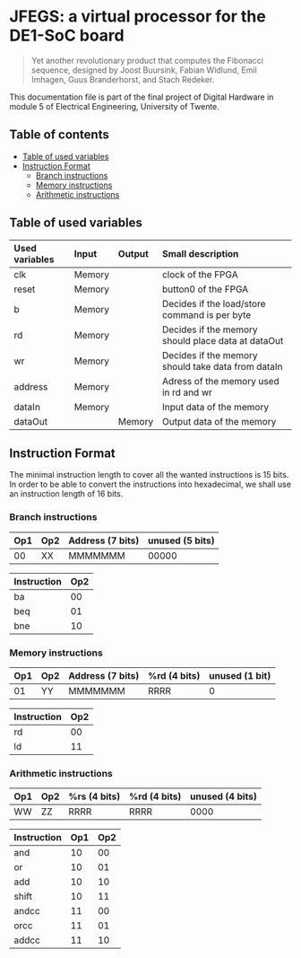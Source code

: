 # JFEGS: a virtual processor for the DE1-SoC board
> Yet another revolutionary product that computes the Fibonacci sequence, designed by Joost Buursink, Fabian Widlund, Emil Imhagen, Guus Branderhorst, and Stach Redeker.

This documentation file is part of the final project of Digital Hardware in module 5 of Electrical Engineering, University of Twente.

## Table of contents
  * [Table of used variables](#table-of-used-variables)
  * [Instruction Format](#instruction-format)
    + [Branch instructions](#branch-instructions)
    + [Memory instructions](#memory-instructions)
    + [Arithmetic instructions](#arithmetic-instructions)

## Table of used variables
| Used variables        | Input         | Output    | Small description     |
| :--                   |:--            |:--        |:--                    |
| clk                   |Memory         |           |clock of the FPGA      |
| reset                 |Memory               |           |button0 of the FPGA    |
| b         | Memory               |           | Decides if the load/store command is per byte|
| rd|Memory|| Decides if the memory should place data at dataOut|
| wr|Memory|| Decides if the memory should take data from dataIn|
| address|Memory||Adress of the memory used in rd and wr|
| dataIn|Memory||Input data of the memory|
| dataOut||Memory|Output data of the memory|



## Instruction Format

The minimal instruction length to cover all the wanted instructions is 15 bits. In order to be able to convert the instructions into hexadecimal, we shall use an instruction length of 16 bits.


### Branch instructions
| Op1 | Op2 | Address (7 bits) | unused (5 bits) |
| :--  |:-- |:--  |:-- |
| 00 | XX | MMMMMMM | 00000 |

| Instruction | Op2 |
| --- | --- |
| ba | 00 |
| beq | 01 |
| bne | 10 |

### Memory instructions
| Op1 | Op2 | Address (7 bits) | %rd (4 bits) | unused (1 bit) |
| :--  |:-- |:--  |:-- | :-- |
| 01 | YY | MMMMMMM | RRRR | 0 |

| Instruction | Op2 |
| --- | --- |
| rd | 00 |
| ld | 11 |

### Arithmetic instructions
| Op1 | Op2 | %rs (4 bits) | %rd (4 bits) | unused (4 bits)
| :--  |:-- |:--  |:-- | :-- |
| WW | ZZ | RRRR | RRRR | 0000 |

| Instruction | Op1 | Op2 |
| --- | --- | --- |
| and | 10 | 00 |
| or | 10 | 01 |
| add | 10 | 10 |
| shift | 10 | 11 |
| andcc | 11 | 00 |
| orcc | 11 | 01 |
| addcc | 11 | 10 |
